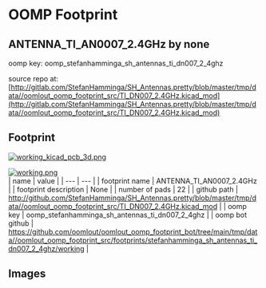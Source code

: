 # OOMP Footprint  
## ANTENNA_TI_AN0007_2.4GHz  by none  
  
oomp key: oomp_stefanhamminga_sh_antennas_ti_dn007_2_4ghz  
  
source repo at: [http://gitlab.com/StefanHamminga/SH_Antennas.pretty/blob/master/tmp/data//oomlout_oomp_footprint_src/TI_DN007_2.4GHz.kicad_mod](http://gitlab.com/StefanHamminga/SH_Antennas.pretty/blob/master/tmp/data//oomlout_oomp_footprint_src/TI_DN007_2.4GHz.kicad_mod)  
## Footprint  
  
[![working_kicad_pcb_3d.png](working_kicad_pcb_3d_600.png)](working_kicad_pcb_3d.png)  
  
[![working.png](working_600.png)](working.png)  
| name | value | 
| --- | --- | 
| footprint name | ANTENNA_TI_AN0007_2.4GHz | 
| footprint description | None | 
| number of pads | 22 | 
| github path | http://github.com/StefanHamminga/SH_Antennas.pretty/blob/master/tmp/data//oomlout_oomp_footprint_src/TI_DN007_2.4GHz.kicad_mod | 
| oomp key | oomp_stefanhamminga_sh_antennas_ti_dn007_2_4ghz | 
| oomp bot github | https://github.com/oomlout/oomlout_oomp_footprint_bot/tree/main/tmp/data//oomlout_oomp_footprint_src/footprints/stefanhamminga_sh_antennas_ti_dn007_2_4ghz/working | 
## Images  
